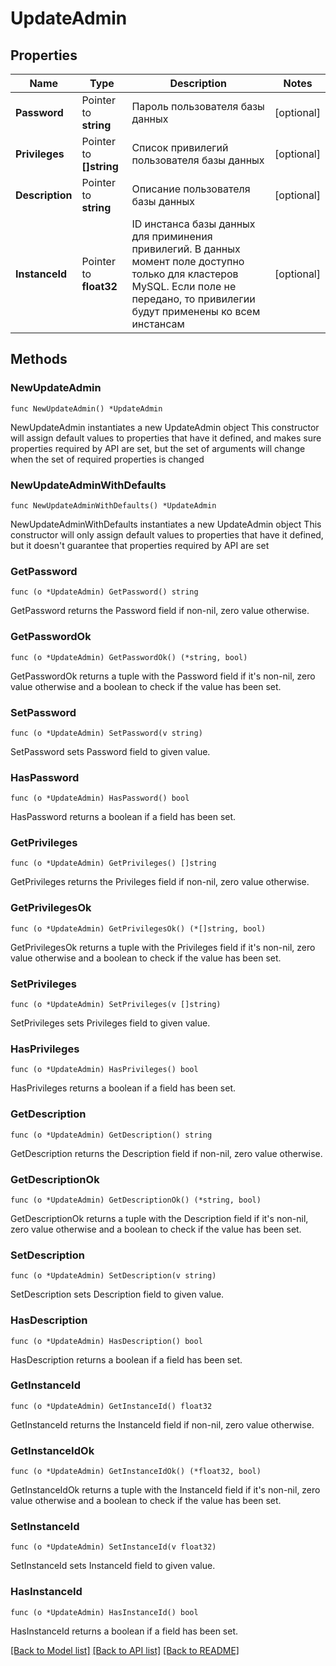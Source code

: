 # UpdateAdmin

## Properties

Name | Type | Description | Notes
------------ | ------------- | ------------- | -------------
**Password** | Pointer to **string** | Пароль пользователя базы данных | [optional] 
**Privileges** | Pointer to **[]string** | Список привилегий пользователя базы данных | [optional] 
**Description** | Pointer to **string** | Описание пользователя базы данных | [optional] 
**InstanceId** | Pointer to **float32** | ID инстанса базы данных для приминения привилегий. В данных момент поле доступно только для кластеров MySQL. Если поле не передано, то привилегии будут применены ко всем инстансам | [optional] 

## Methods

### NewUpdateAdmin

`func NewUpdateAdmin() *UpdateAdmin`

NewUpdateAdmin instantiates a new UpdateAdmin object
This constructor will assign default values to properties that have it defined,
and makes sure properties required by API are set, but the set of arguments
will change when the set of required properties is changed

### NewUpdateAdminWithDefaults

`func NewUpdateAdminWithDefaults() *UpdateAdmin`

NewUpdateAdminWithDefaults instantiates a new UpdateAdmin object
This constructor will only assign default values to properties that have it defined,
but it doesn't guarantee that properties required by API are set

### GetPassword

`func (o *UpdateAdmin) GetPassword() string`

GetPassword returns the Password field if non-nil, zero value otherwise.

### GetPasswordOk

`func (o *UpdateAdmin) GetPasswordOk() (*string, bool)`

GetPasswordOk returns a tuple with the Password field if it's non-nil, zero value otherwise
and a boolean to check if the value has been set.

### SetPassword

`func (o *UpdateAdmin) SetPassword(v string)`

SetPassword sets Password field to given value.

### HasPassword

`func (o *UpdateAdmin) HasPassword() bool`

HasPassword returns a boolean if a field has been set.

### GetPrivileges

`func (o *UpdateAdmin) GetPrivileges() []string`

GetPrivileges returns the Privileges field if non-nil, zero value otherwise.

### GetPrivilegesOk

`func (o *UpdateAdmin) GetPrivilegesOk() (*[]string, bool)`

GetPrivilegesOk returns a tuple with the Privileges field if it's non-nil, zero value otherwise
and a boolean to check if the value has been set.

### SetPrivileges

`func (o *UpdateAdmin) SetPrivileges(v []string)`

SetPrivileges sets Privileges field to given value.

### HasPrivileges

`func (o *UpdateAdmin) HasPrivileges() bool`

HasPrivileges returns a boolean if a field has been set.

### GetDescription

`func (o *UpdateAdmin) GetDescription() string`

GetDescription returns the Description field if non-nil, zero value otherwise.

### GetDescriptionOk

`func (o *UpdateAdmin) GetDescriptionOk() (*string, bool)`

GetDescriptionOk returns a tuple with the Description field if it's non-nil, zero value otherwise
and a boolean to check if the value has been set.

### SetDescription

`func (o *UpdateAdmin) SetDescription(v string)`

SetDescription sets Description field to given value.

### HasDescription

`func (o *UpdateAdmin) HasDescription() bool`

HasDescription returns a boolean if a field has been set.

### GetInstanceId

`func (o *UpdateAdmin) GetInstanceId() float32`

GetInstanceId returns the InstanceId field if non-nil, zero value otherwise.

### GetInstanceIdOk

`func (o *UpdateAdmin) GetInstanceIdOk() (*float32, bool)`

GetInstanceIdOk returns a tuple with the InstanceId field if it's non-nil, zero value otherwise
and a boolean to check if the value has been set.

### SetInstanceId

`func (o *UpdateAdmin) SetInstanceId(v float32)`

SetInstanceId sets InstanceId field to given value.

### HasInstanceId

`func (o *UpdateAdmin) HasInstanceId() bool`

HasInstanceId returns a boolean if a field has been set.


[[Back to Model list]](../README.md#documentation-for-models) [[Back to API list]](../README.md#documentation-for-api-endpoints) [[Back to README]](../README.md)


